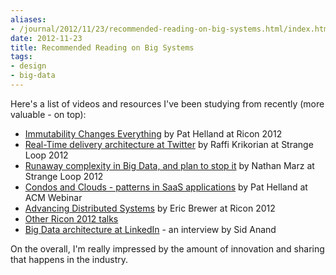 ```yaml
---
aliases:
- /journal/2012/11/23/recommended-reading-on-big-systems.html/index.html
date: 2012-11-23
title: Recommended Reading on Big Systems
tags:
- design
- big-data
---
```

<p>Here's a list of videos and resources I've been studying from recently (more valuable - on top):</p>

<ul>
<li><a href="http://basho.com/community/ricon2012/#videos">Immutability Changes Everything</a> by Pat Helland at Ricon 2012</li>
<li><a href="http://www.infoq.com/presentations/Real-Time-Delivery-Twitter">Real-Time delivery architecture at Twitter</a> by Raffi Krikorian at Strange Loop 2012</li>
<li><a href="http://www.infoq.com/presentations/Complexity-Big-Data">Runaway complexity in Big Data, and plan to stop it</a> by Nathan Marz at Strange Loop 2012</li>
<li><a href="http://learning.acm.org/webinar/condos">Condos and Clouds - patterns in SaaS applications</a> by Pat Helland at ACM Webinar</li>
<li><a href="http://vimeo.com/52446728">Advancing Distributed Systems</a> by Eric Brewer at Ricon 2012</li>
<li><a href="
http://basho.com/community/ricon2012/#videos">Other Ricon 2012 talks</a></li>
<li><a href="http://www.infoq.com/interviews/12-mar-sid-anand#">Big Data architecture at LinkedIn</a> - an interview by Sid Anand</li>
</ul>

<p>On the overall, I'm really impressed by the amount of innovation and sharing that happens in the industry.</p>
